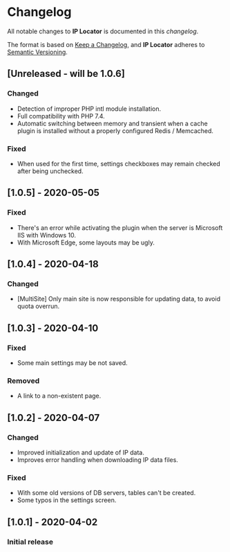 # Changelog
All notable changes to **IP Locator** is documented in this *changelog*.

The format is based on [Keep a Changelog](https://keepachangelog.com/en/1.0.0/), and **IP Locator** adheres to [Semantic Versioning](https://semver.org/spec/v2.0.0.html).

## [Unreleased - will be 1.0.6]
### Changed
- Detection of improper PHP intl module installation.
- Full compatibility with PHP 7.4.
- Automatic switching between memory and transient when a cache plugin is installed without a properly configured Redis / Memcached.
### Fixed
- When used for the first time, settings checkboxes may remain checked after being unchecked.

## [1.0.5] - 2020-05-05
### Fixed
- There's an error while activating the plugin when the server is Microsoft IIS with Windows 10.
- With Microsoft Edge, some layouts may be ugly.

## [1.0.4] - 2020-04-18
### Changed
- [MultiSite] Only main site is now responsible for updating data, to avoid quota overrun.

## [1.0.3] - 2020-04-10
### Fixed
- Some main settings may be not saved.
### Removed
- A link to a non-existent page.

## [1.0.2] - 2020-04-07
### Changed
- Improved initialization and update of IP data.
- Improves error handling when downloading IP data files.
### Fixed
- With some old versions of DB servers, tables can't be created.
- Some typos in the settings screen.

## [1.0.1] - 2020-04-02
### Initial release
